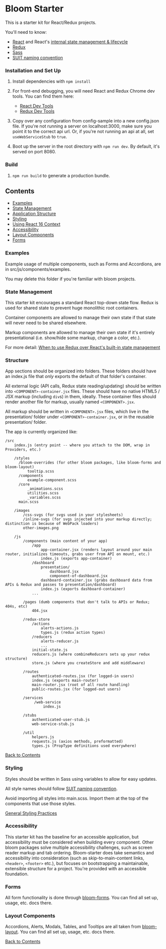 # Bloom Starter

This is a starter kit for React/Redux projects.

You'll need to know:
- [React](https://reactjs.org/docs/thinking-in-react.html) and React's [internal state management & lifecycle](https://reactjs.org/docs/state-and-lifecycle.html)
- [Redux](https://redux.js.org/)
- [Sass](https://sass-lang.com/guide)
- [SUIT naming convention](https://suitcss.github.io/)

### Installation and Set Up
1. Install dependencies with `npm install`

2. For front-end debugging, you will need React and Redux Chrome dev tools. You can find them here:
    * [React Dev Tools](https://chrome.google.com/webstore/detail/react-developer-tools/fmkadmapgofadopljbjfkapdkoienihi?hl=en)
    * [Redux Dev Tools](https://chrome.google.com/webstore/detail/redux-devtools/lmhkpmbekcpmknklioeibfkpmmfibljd?hl=en)

3. Copy over any configuration from config-sample into a new config.json file. If you're not running a server on localhost:3000, make sure you point it to the correct api url. Or, if you're not running an api at all, set `useWebServiceStub` to `true`.

4. Boot up the server in the root directory with `npm run dev`. By default, it's served on port 8080.

### Build
1. `npm run build` to generate a production bundle.

## Contents
- [Examples](https://github.com/vineyard-bloom/bloom-starter#examples)
- [State Management](https://github.com/vineyard-bloom/bloom-starter#state-management)
- [Application Structure](https://github.com/vineyard-bloom/bloom-starter#structure)
- [Styling](https://github.com/vineyard-bloom/bloom-starter#styling)
- [Using React 16 Context](https://github.com/vineyard-bloom/bloom-starter/blob/master/docs/using-react-16-context.md)
- [Accessibility](https://github.com/vineyard-bloom/bloom-starter#accessibility)
- [Layout Components](https://github.com/vineyard-bloom/bloom-starter#layout-components)
- [Forms](https://github.com/vineyard-bloom/bloom-starter#forms)

### Examples
Example usage of multiple components, such as Forms and Accordions, are in src/js/components/examples.

You may delete this folder if you're familiar with bloom projects.

### State Management
This starter kit encourages a standard React top-down state flow. Redux is used for shared state to prevent huge monolithic root containers.

Container components are allowed to manage their own state if that state will never need to be shared elsewhere.

Markup components are allowed to manage their own state if it's entirely presentational (i.e. show/hide some markup, change a color, etc.).

For more detail: [When to use Redux over React's built-in state management](https://github.com/vineyard-bloom/bloom-starter/blob/master/docs/when-redux-over-react.md)

### Structure
App sections should be organized into folders. These folders should have an index.js file that *only* exports the default of that folder's container.

All external logic (API calls, Redux state reading/updating) should be written into `<COMPONENT>-container.jsx` files. These should have no native HTML5 / JSX markup (including `div`s) in them, ideally. These container files should render another file for markup, usually named `<COMPONENT>.jsx`.

All markup should be written in `<COMPONENT>.jsx` files, which live in the presentation/ folder under `<COMPONENT>-container.jsx`, or in the reusable presentation/ folder.

The app is currently organized like:
```
/src
    index.js (entry point -- where you attach to the DOM, wrap in Providers, etc.)

    /styles
      /bloom-overrides (for other bloom packages, like bloom-forms and bloom-layout)
          tooltip.scss
      /components
          example-component.scss
      /core
          _animations.scss
          utilities.scss
          _variables.scss
      main.scss

    /images
        /css-svgs (for svgs used in your stylesheets)
        /inline-svgs (for svgs injected into your markup directly; distinction is because of WebPack loaders)
        other-images.png

    /js
        /components (main content of your app)
            /app
                app-container.jsx (renders layout around your main router, initializes timeouts, grabs user from API on mount, etc.)
                index.js (exports app-container)
            /dashboard
                presentation/
                    dashboard.jsx
                    component-of-dashboard.jsx
                dashboard-container.jsx (grabs dashboard data from APIs & Redux and passes to presentation/dashboard)
                index.js (exports dashboard-container)
            ...

        /pages (dumb components that don't talk to APIs or Redux; 404s, etc)
            404.jsx

        /redux-store
            /actions
                alerts-actions.js
                types.js (redux action types)
            /reducers
                alerts-reducer.js
                ...
            initial-state.js
            reducers.js (where combineReducers sets up your redux structure)
            store.js (where you createStore and add middleware)

        /routes
            authenticated-routes.jsx (for logged-in users)
            index.js (exports main-router)
            main-router.jsx (root of all route handling)
            public-routes.jsx (for logged-out users)

        /services
             /web-service
                 index.js

        /stubs
            authenticated-user-stub.js
            web-service-stub.js

        /util
            helpers.js
            requests.js (axios methods, preformatted)
            types.js (PropType definitions used everywhere)
```

[Back to Contents](https://github.com/vineyard-bloom/bloom-starter#contents)

### Styling
Styles should be written in Sass using variables to allow for easy updates.

All style names should follow [SUIT naming convention](https://suitcss.github.io/).

Avoid importing all styles into main.scss. Import them at the top of the components that use those styles.

[General Styling Practices](https://github.com/vineyard-bloom/bloom-starter/blob/master/docs/styling-practices.md)

### Accessibility
This starter kit has the baseline for an accessible application, but accessibility must be considered when building every component. Other bloom packages solve multiple accessibility challenges, such as screen reader markup and tab ordering. Bloom-starter does take semantics and accessibility into consideration (such as skip-to-main-content links, `<header>`, `<footer>` etc.), but focuses on bootstrapping a maintainable, extensible structure for a project. You're provided with an accessible foundation.

### Forms
All form functionality is done through [bloom-forms](https://github.com/vineyard-bloom/bloom-forms).
You can find all set up, usage, etc. docs there.

### Layout Components
Accordions, Alerts, Modals, Tables, and Tooltips are all taken from [bloom-layout](https://github.com/vineyard-bloom/bloom-layout). You can find all set up, usage, etc. docs there.

[Back to Contents](https://github.com/vineyard-bloom/bloom-starter#contents)
